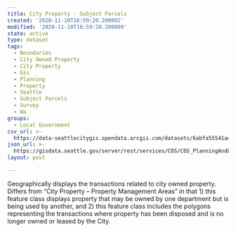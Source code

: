 ```yaml
---
title: City Property - Subject Parcels
created: '2020-11-10T16:59:20.200002'
modified: '2020-11-10T16:59:20.200009'
state: active
type: dataset
tags:
  - Boundaries
  - City Owned Property
  - City Property
  - Gis
  - Planning
  - Property
  - Seattle
  - Subject Parcels
  - Survey
  - Wa
groups:
  - Local Government
csv_url: >-
  https://data-seattlecitygis.opendata.arcgis.com/datasets/6abfa55541ad48d1b692b336d582a533_4.csv?outSR=%7B%22latestWkid%22%3A2926%2C%22wkid%22%3A2926%7D
json_url: >-
  https://gisdata.seattle.gov/server/rest/services/COS/COS_PlanningAndLandUse/MapServer/4
layout: post

---
```

<div style='text-align:Left;'><div><div><p style='margin:0 0 0 0;'><span><span>Geographically displays the transactions related to city owned property. Differs from “City Property – Property Management Areas” in that 1) this feature class displays property that may be owned by one department but is being used by another, and 2) this feature class includes the polygons representing the transactions where property has been disposed and is no longer owned or leased by the City.</span></span></p></div></div></div>
